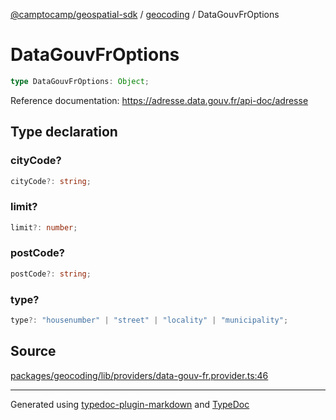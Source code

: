 [@camptocamp/geospatial-sdk](../../index.md) / [geocoding](../index.md) / DataGouvFrOptions

# DataGouvFrOptions

```ts
type DataGouvFrOptions: Object;
```

Reference documentation: https://adresse.data.gouv.fr/api-doc/adresse

## Type declaration

### cityCode?

```ts
cityCode?: string;
```

### limit?

```ts
limit?: number;
```

### postCode?

```ts
postCode?: string;
```

### type?

```ts
type?: "housenumber" | "street" | "locality" | "municipality";
```

## Source

[packages/geocoding/lib/providers/data-gouv-fr.provider.ts:46](https://github.com/jahow/geospatial-sdk/blob/52083ac/packages/geocoding/lib/providers/data-gouv-fr.provider.ts#L46)

***

Generated using [typedoc-plugin-markdown](https://www.npmjs.com/package/typedoc-plugin-markdown) and [TypeDoc](https://typedoc.org/)
